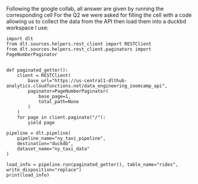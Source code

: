 Following the google collab, all answer are given by running the corresponding cell
For the Q2 we were asked for filling the cell with a code allowing us to collect the data from the API then load them into a duckbd workspace
I use:
```
import dlt
from dlt.sources.helpers.rest_client import RESTClient
from dlt.sources.helpers.rest_client.paginators import PageNumberPaginator


def paginated_getter():
    client = RESTClient(
        base_url="https://us-central1-dlthub-analytics.cloudfunctions.net/data_engineering_zoomcamp_api",
        paginator=PageNumberPaginator(
            base_page=1,
            total_path=None
        )
    )
    for page in client.paginate("/"):
        yield page

pipeline = dlt.pipeline(
    pipeline_name="ny_taxi_pipeline",
    destination="duckdb",
    dataset_name="ny_taxi_data"
)

load_info = pipeline.run(paginated_getter(), table_name="rides", write_disposition="replace")
print(load_info)
```
